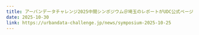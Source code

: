 ```yaml
---
title: アーバンデータチャレンジ2025中間シンポジウム＠埼玉のレポートがUDC公式ページで公開されました！
date: 2025-10-30
link: https://urbandata-challenge.jp/news/symposium-2025-10-25
---
```

